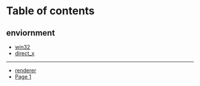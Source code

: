 # Table of contents

## enviornment

* [win32](README.md)
* [direct\_x](enviornment/direct_x.md)

***

* [renderer](renderer.md)
* [Page 1](page-1.md)
